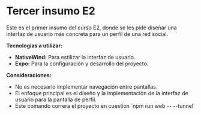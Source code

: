 # Tercer insumo E2

Este es el primer insumo del curso E2, donde se les pide diseñar una interfaz de usuario más concreta para un perfil de una red social.

**Tecnologías a utilizar:**

*   **NativeWind:** Para estilizar la interfaz de usuario.
*   **Expo:** Para la configuración y desarrollo del proyecto.

**Consideraciones:**

*   No es necesario implementar navegación entre pantallas.
*   El enfoque principal es el diseño y la implementación de la interfaz de usuario para la pantalla de perfil.
* Este comando correra el proyecto en cuestion ´npm run web -- --tunnel´
